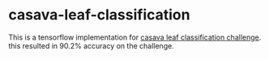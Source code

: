 # casava-leaf-classification
This is a tensorflow implementation for [casava leaf classification challenge](https://www.kaggle.com/competitions/cassava-leaf-disease-classification). this resulted in 90.2% accuracy on the challenge.

